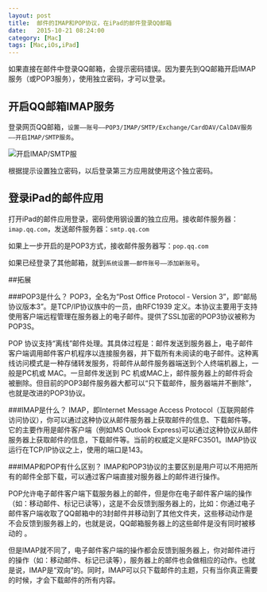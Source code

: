 ```yaml
---
layout: post
title:  邮件的IMAP和POP协议，在iPad的邮件登录QQ邮箱
date:   2015-10-21 08:24:00
category: [Mac]
tags: [Mac,iOs,iPad]
---
```


如果直接在邮件中登录QQ邮箱，会提示密码错误。因为要先到QQ邮箱开启IMAP服务（或POP3服务），使用独立密码，才可以登录。

<!--more-->

## 开启QQ邮箱IMAP服务
登录网页QQ邮箱，`设置——账号——POP3/IMAP/SMTP/Exchange/CardDAV/CalDAV服务——开启IMAP/SMTP服务`。

![开启IMAP/SMTP服][1]

根据提示设置独立密码，以后登录第三方应用就使用这个独立密码。

## 登录iPad的邮件应用

打开iPad的邮件应用登录，密码使用钢设置的独立应用。接收邮件服务器：`imap.qq.com`，发送邮件服务器：`smtp.qq.com`

如果上一步开启的是POP3方式，接收邮件服务器写：`pop.qq.com`

如果已经登录了其他邮箱，就到`系统设置——邮件账号——添加新账号`。

##拓展

###POP3是什么？
POP3，全名为“Post Office Protocol - Version 3”，即“邮局协议版本3”。是TCP/IP协议族中的一员，由RFC1939 定义。本协议主要用于支持使用客户端远程管理在服务器上的电子邮件。提供了SSL加密的POP3协议被称为POP3S。

POP 协议支持“离线”邮件处理。其具体过程是：邮件发送到服务器上，电子邮件客户端调用邮件客户机程序以连接服务器，并下载所有未阅读的电子邮件。这种离线访问模式是一种存储转发服务，将邮件从邮件服务器端送到个人终端机器上，一般是PC机或 MAC。一旦邮件发送到 PC 机或MAC上，邮件服务器上的邮件将会被删除。但目前的POP3邮件服务器大都可以“只下载邮件，服务器端并不删除”，也就是改进的POP3协议。

###IMAP是什么？
IMAP，即Internet Message Access Protocol（互联网邮件访问协议），你可以通过这种协议从邮件服务器上获取邮件的信息、下载邮件等。它的主要作用是邮件客户端（例如MS Outlook Express)可以通过这种协议从邮件服务器上获取邮件的信息，下载邮件等。当前的权威定义是RFC3501。IMAP协议运行在TCP/IP协议之上，使用的端口是143。
 
###IMAP和POP有什么区别？
IMAP和POP3协议的主要区别是用户可以不用把所有的邮件全部下载，可以通过客户端直接对服务器上的邮件进行操作。

POP允许电子邮件客户端下载服务器上的邮件，但是你在电子邮件客户端的操作（如：移动邮件、标记已读等），这是不会反馈到服务器上的，比如：你通过电子邮件客户端收取了QQ邮箱中的3封邮件并移动到了其他文件夹，这些移动动作是不会反馈到服务器上的，也就是说，QQ邮箱服务器上的这些邮件是没有同时被移动的 。

但是IMAP就不同了，电子邮件客户端的操作都会反馈到服务器上，你对邮件进行的操作（如：移动邮件、标记已读等），服务器上的邮件也会做相应的动作。也就是说，IMAP是“双向”的。同时，IMAP可以只下载邮件的主题，只有当你真正需要的时候，才会下载邮件的所有内容。

  [1]: http://77g54f.com1.z0.glb.clouddn.com/QQ20151012163142.png